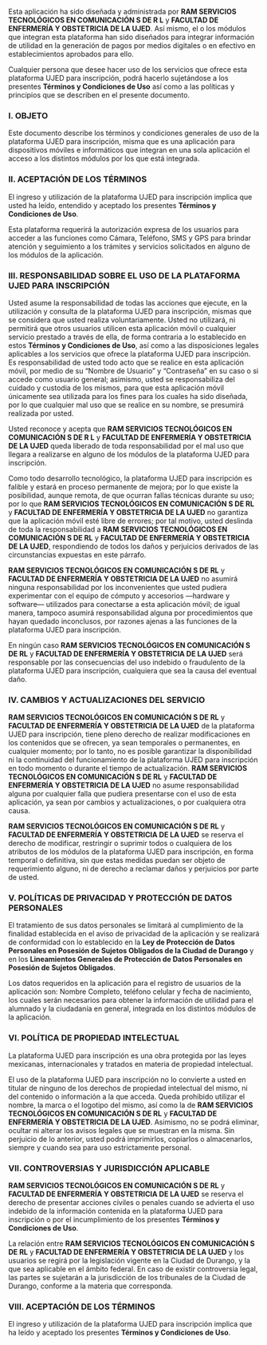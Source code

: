 Esta aplicación ha sido diseñada y administrada por **RAM SERVICIOS TECNOLÓGICOS EN COMUNICACIÓN S DE R L** y **FACULTAD DE ENFERMERÍA Y OBSTETRICIA DE LA UJED**. Así mismo, el o los módulos que integran esta plataforma han sido diseñados para integrar información de utilidad en la generación de pagos por medios digitales o en efectivo en establecimientos aprobados para ello.

Cualquier persona que desee hacer uso de los servicios que ofrece esta plataforma UJED para inscripción, podrá hacerlo sujetándose a los presentes **Términos y Condiciones de Uso** así como a las políticas y principios que se describen en el presente documento.

### I. OBJETO

Este documento describe los términos y condiciones generales de uso de la plataforma UJED para inscripción, misma que es una aplicación para dispositivos móviles e informáticos que integran en una sola aplicación el acceso a los distintos módulos por los que está integrada.

### II. ACEPTACIÓN DE LOS TÉRMINOS

El ingreso y utilización de la plataforma UJED para inscripción implica que usted ha leído, entendido y aceptado los presentes **Términos y Condiciones de Uso**.

Esta plataforma requerirá la autorización expresa de los usuarios para acceder a las funciones como Cámara, Teléfono, SMS y GPS para brindar atención y seguimiento a los trámites y servicios solicitados en alguno de los módulos de la aplicación.

### III. RESPONSABILIDAD SOBRE EL USO DE LA PLATAFORMA UJED PARA INSCRIPCIÓN

Usted asume la responsabilidad de todas las acciones que ejecute, en la utilización y consulta de la plataforma UJED para inscripción, mismas que se considera que usted realiza voluntariamente. Usted no utilizará, ni permitirá que otros usuarios utilicen esta aplicación móvil o cualquier servicio prestado a través de ella, de forma contraria a lo establecido en estos **Términos y Condiciones de Uso**, así como a las disposiciones legales aplicables a los servicios que ofrece la plataforma UJED para inscripción. Es responsabilidad de usted todo acto que se realice en esta aplicación móvil, por medio de su “Nombre de Usuario” y “Contraseña” en su caso o si accede como usuario general; asimismo, usted se responsabiliza del cuidado y custodia de los mismos, para que esta aplicación móvil únicamente sea utilizada para los fines para los cuales ha sido diseñada, por lo que cualquier mal uso que se realice en su nombre, se presumirá realizada por usted.

Usted reconoce y acepta que **RAM SERVICIOS TECNOLÓGICOS EN COMUNICACIÓN S DE R L** y **FACULTAD DE ENFERMERÍA Y OBSTETRICIA DE LA UJED** queda liberado de toda responsabilidad por el mal uso que llegara a realizarse en alguno de los módulos de la plataforma UJED para inscripción.

Como todo desarrollo tecnológico, la plataforma UJED para inscripción es falible y estará en proceso permanente de mejora; por lo que existe la posibilidad, aunque remota, de que ocurran fallas técnicas durante su uso; por lo que **RAM SERVICIOS TECNOLÓGICOS EN COMUNICACIÓN S DE RL** y **FACULTAD DE ENFERMERÍA Y OBSTETRICIA DE LA UJED** no garantiza que la aplicación móvil esté libre de errores; por tal motivo, usted deslinda de toda la responsabilidad a **RAM SERVICIOS TECNOLÓGICOS EN COMUNICACIÓN S DE RL** y **FACULTAD DE ENFERMERÍA Y OBSTETRICIA DE LA UJED**, respondiendo de todos los daños y perjuicios derivados de las circunstancias expuestas en este párrafo.

**RAM SERVICIOS TECNOLÓGICOS EN COMUNICACIÓN S DE RL** y **FACULTAD DE ENFERMERÍA Y OBSTETRICIA DE LA UJED** no asumirá ninguna responsabilidad por los inconvenientes que usted pudiera experimentar con el equipo de cómputo y accesorios —hardware y software— utilizados para conectarse a esta aplicación móvil; de igual manera, tampoco asumirá responsabilidad alguna por procedimientos que hayan quedado inconclusos, por razones ajenas a las funciones de la plataforma UJED para inscripción.

En ningún caso **RAM SERVICIOS TECNOLÓGICOS EN COMUNICACIÓN S DE RL** y **FACULTAD DE ENFERMERÍA Y OBSTETRICIA DE LA UJED** será responsable por las consecuencias del uso indebido o fraudulento de la plataforma UJED para inscripción, cualquiera que sea la causa del eventual daño.

### IV. CAMBIOS Y ACTUALIZACIONES DEL SERVICIO

**RAM SERVICIOS TECNOLÓGICOS EN COMUNICACIÓN S DE RL** y **FACULTAD DE ENFERMERÍA Y OBSTETRICIA DE LA UJED** de la plataforma UJED para inscripción, tiene pleno derecho de realizar modificaciones en los contenidos que se ofrecen, ya sean temporales o permanentes, en cualquier momento; por lo tanto, no es posible garantizar la disponibilidad ni la continuidad del funcionamiento de la plataforma UJED para inscripción en todo momento o durante el tiempo de actualización. **RAM SERVICIOS TECNOLÓGICOS EN COMUNICACIÓN S DE RL** y **FACULTAD DE ENFERMERÍA Y OBSTETRICIA DE LA UJED** no asume responsabilidad alguna por cualquier falla que pudiera presentarse con el uso de esta aplicación, ya sean por cambios y actualizaciones, o por cualquiera otra causa.

**RAM SERVICIOS TECNOLÓGICOS EN COMUNICACIÓN S DE RL** y **FACULTAD DE ENFERMERÍA Y OBSTETRICIA DE LA UJED** se reserva el derecho de modificar, restringir o suprimir todos o cualquiera de los atributos de los módulos de la plataforma UJED para inscripción, en forma temporal o definitiva, sin que estas medidas puedan ser objeto de requerimiento alguno, ni de derecho a reclamar daños y perjuicios por parte de usted.

### V. POLÍTICAS DE PRIVACIDAD Y PROTECCIÓN DE DATOS PERSONALES

El tratamiento de sus datos personales se limitará al cumplimiento de la finalidad establecida en el aviso de privacidad de la aplicación y se realizará de conformidad con lo establecido en la **Ley de Protección de Datos Personales en Posesión de Sujetos Obligados de la Ciudad de Durango** y en los **Lineamientos Generales de Protección de Datos Personales en Posesión de Sujetos Obligados**.

Los datos requeridos en la aplicación para el registro de usuarios de la aplicación son: Nombre Completo, teléfono celular y fecha de nacimiento, los cuales serán necesarios para obtener la información de utilidad para el alumnado y la ciudadanía en general, integrada en los distintos módulos de la aplicación.

### VI. POLÍTICA DE PROPIEDAD INTELECTUAL

La plataforma UJED para inscripción es una obra protegida por las leyes mexicanas, internacionales y tratados en materia de propiedad intelectual.

El uso de la plataforma UJED para inscripción no lo convierte a usted en titular de ninguno de los derechos de propiedad intelectual del mismo, ni del contenido o información a la que acceda. Queda prohibido utilizar el nombre, la marca o el logotipo del mismo, así como la de **RAM SERVICIOS TECNOLÓGICOS EN COMUNICACIÓN S DE RL** y **FACULTAD DE ENFERMERÍA Y OBSTETRICIA DE LA UJED**. Asimismo, no se podrá eliminar, ocultar ni alterar los avisos legales que se muestran en la misma. Sin perjuicio de lo anterior, usted podrá imprimirlos, copiarlos o almacenarlos, siempre y cuando sea para uso estrictamente personal.

### VII. CONTROVERSIAS Y JURISDICCIÓN APLICABLE

**RAM SERVICIOS TECNOLÓGICOS EN COMUNICACIÓN S DE RL** y **FACULTAD DE ENFERMERÍA Y OBSTETRICIA DE LA UJED** se reserva el derecho de presentar acciones civiles o penales cuando se advierta el uso indebido de la información contenida en la plataforma UJED para inscripción o por el incumplimiento de los presentes **Términos y Condiciones de Uso**.

La relación entre **RAM SERVICIOS TECNOLÓGICOS EN COMUNICACIÓN S DE RL** y **FACULTAD DE ENFERMERÍA Y OBSTETRICIA DE LA UJED** y los usuarios se regirá por la legislación vigente en la Ciudad de Durango, y la que sea aplicable en el ámbito federal. En caso de existir controversia legal, las partes se sujetarán a la jurisdicción de los tribunales de la Ciudad de Durango, conforme a la materia que corresponda.

### VIII. ACEPTACIÓN DE LOS TÉRMINOS

El ingreso y utilización de la plataforma UJED para inscripción implica que ha leído y aceptado los presentes **Términos y Condiciones de Uso**.
